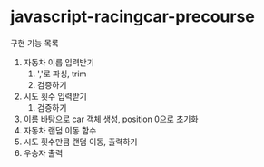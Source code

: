 # javascript-racingcar-precourse

구현 기능 목록

1. 자동차 이름 입력받기
   1. ','로 파싱, trim
   2. 검증하기
2. 시도 횟수 입력받기
   1. 검증하기
3. 이름 바탕으로 car 객체 생성, position 0으로 초기화
4. 자동차 랜덤 이동 함수
5. 시도 횟수만큼 랜덤 이동, 출력하기
6. 우승자 출력
